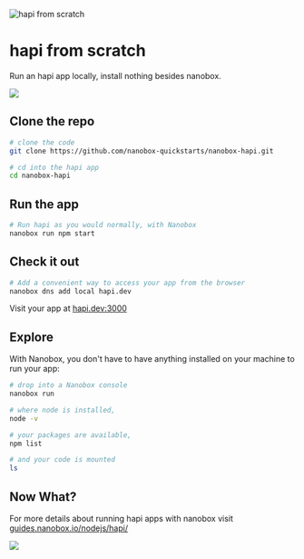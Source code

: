 ![hapi from scratch](https://guides.nanobox.io/assets/quickstart-icons/hapi.png)

# hapi from scratch

Run an hapi app locally, install nothing besides nanobox. 

<a href="https://nanobox.io/download"><img src="https://guides.nanobox.io/assets/quickstart-icons/download.png" /></a>


## Clone the repo

```bash
# clone the code
git clone https://github.com/nanobox-quickstarts/nanobox-hapi.git

# cd into the hapi app
cd nanobox-hapi
```

## Run the app

```bash
# Run hapi as you would normally, with Nanobox
nanobox run npm start
```

## Check it out

```bash
# Add a convenient way to access your app from the browser
nanobox dns add local hapi.dev
```

Visit your app at <a href="http://hapi.dev:3000" target="\_blank">hapi.dev:3000</a>

## Explore

With Nanobox, you don't have to have anything installed on your machine to run your app:

```bash
# drop into a Nanobox console
nanobox run

# where node is installed,
node -v

# your packages are available,
npm list

# and your code is mounted
ls
```

## Now What?
For more details about running hapi apps with nanobox visit [guides.nanobox.io/nodejs/hapi/](https://guides.nanobox.io/nodejs/hapi/)

<a href="https://nanobox.io"><img src="https://guides.nanobox.io/assets/quickstart-icons/footer.png" /></a>
